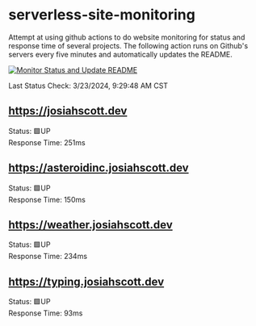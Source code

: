 # serverless-site-monitoring
Attempt at using github actions to do website monitoring for status and response time of several projects. The following action runs on Github's servers every five minutes and automatically updates the README.  

[![Monitor Status and Update README](https://github.com/JosiahSco/serverless-site-monitoring/actions/workflows/monitor.yaml/badge.svg)](https://github.com/JosiahSco/serverless-site-monitoring/actions/workflows/monitor.yaml)

Last Status Check: 3/23/2024, 9:29:48 AM CST

## https://josiahscott.dev
Status: 🟩UP  
Response Time: 251ms

## https://asteroidinc.josiahscott.dev
Status: 🟩UP  
Response Time: 150ms

## https://weather.josiahscott.dev
Status: 🟩UP  
Response Time: 234ms

## https://typing.josiahscott.dev
Status: 🟩UP  
Response Time: 93ms

